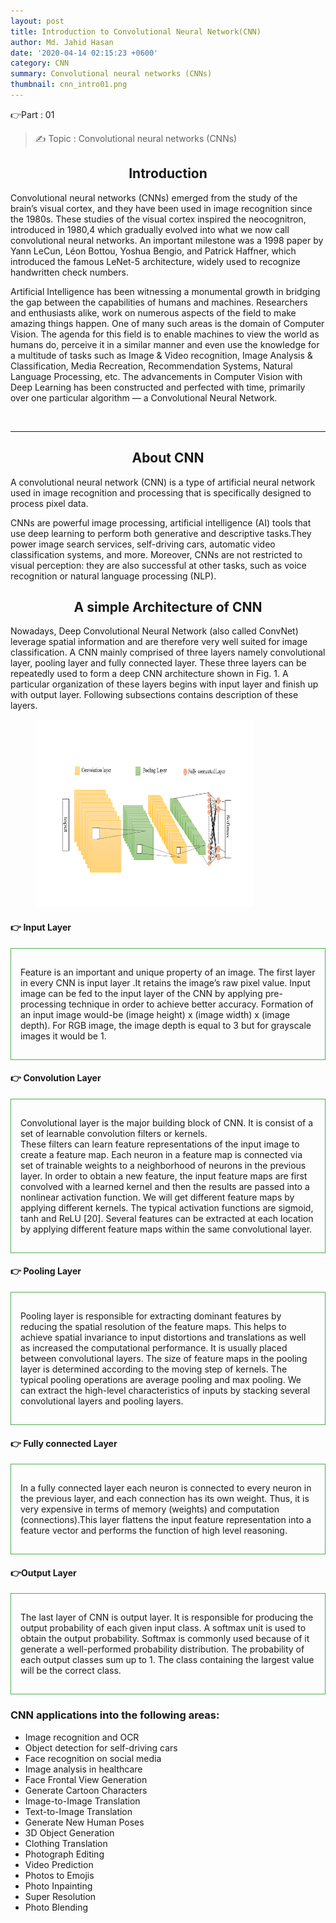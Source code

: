 ```yaml
---
layout: post
title: Introduction to Convolutional Neural Network(CNN)
author: Md. Jahid Hasan
date: '2020-04-14 02:15:23 +0600'
category: CNN
summary: Convolutional neural networks (CNNs)
thumbnail: cnn_intro01.png
---
```



👉Part : 01
> ✍ Topic : Convolutional neural networks (CNNs)


<h2> <b>  <center> Introduction</center>  </b> </h2>

<p>Convolutional neural networks (CNNs) emerged from the study of the brain’s
visual cortex, and they have been used in image recognition since the 1980s.
These studies of the visual cortex inspired the neocognitron, introduced in
1980,4 which gradually evolved into what we now call convolutional neural
networks. An important milestone was a 1998 paper by Yann LeCun, Léon
Bottou, Yoshua Bengio, and Patrick Haffner, which introduced the famous
LeNet-5 architecture, widely used to recognize handwritten check numbers.</p>


<p>Artificial Intelligence has been witnessing a monumental growth in bridging the gap between the capabilities of humans and machines.
Researchers and enthusiasts alike, work on numerous aspects of the field to make amazing things happen. One of many such areas is the domain of Computer Vision.
The agenda for this field is to enable machines to view the world as humans do, perceive it in a similar manner and even use the knowledge
 for a multitude of tasks such as Image & Video recognition, Image Analysis & Classification, Media Recreation, Recommendation Systems,
  Natural Language Processing, etc. The advancements in Computer Vision with Deep Learning has been constructed and perfected with time,
   primarily over one particular algorithm — a Convolutional Neural Network.</p>
<br>


______________________________

<h2> <b>  <center> About CNN </center>  </b> </h2>

<p>A convolutional neural network (CNN) is a type of artificial neural network used in image recognition and processing that is specifically designed to process pixel data.</p>

<p>CNNs are powerful image processing, artificial intelligence (AI) tools that use deep learning to perform both generative and descriptive tasks.They power image search services, self-driving cars, automatic video classification systems, and more. Moreover,
CNNs are not restricted to visual perception: they are also successful at other
tasks, such as voice recognition or natural language processing (NLP). </p>


<h2> <b>  <center> A simple Architecture of CNN </center>  </b> </h2>

<p> Nowadays, Deep Convolutional Neural Network (also
called ConvNet) leverage spatial information and are
therefore very well suited for image classification. A CNN
mainly comprised of three layers namely convolutional layer,
pooling layer and fully connected layer. These three layers can
be repeatedly used to form a deep CNN architecture shown in
Fig. 1. A particular organization of these layers begins with
input layer and finish up with output layer. Following
subsections contains description of these layers. </p>


<figure>
		   <img src="/assets/img/blog/CNN01/simple_cnn_arc.png" height="300" width="350" alt="cnn">
</figure>
<p>

<h4>👉 Input Layer </h4>

<div style="padding: 15px;
  border: 1px solid #4CAF50;">

 Feature is an important and unique property of an image.
The first layer in every CNN is input layer .It retains the
image’s raw pixel value. Input image can be fed to the input
layer of the CNN by applying pre-processing technique in
order to achieve better accuracy. Formation of an input image
would-be (image height) x (image width) x (image depth). For
RGB image, the image depth is equal to 3 but for grayscale
images it would be 1.

</div>



<h4>👉 Convolution Layer </h4>

<div style="padding: 15px;
  border: 1px solid #4CAF50;">

Convolutional layer is the major building block of CNN. It is consist of a set of learnable convolution filters or kernels.  
These filters can learn feature representations of the input image to create a feature map. Each neuron in a feature map is connected via
set of trainable weights to a neighborhood of neurons in the previous layer. In order to obtain a new feature, the input feature maps are first
convolved with a learned kernel and then the results are passed into a nonlinear activation function. We will get different feature maps by applying
 different kernels. The typical activation functions are sigmoid, tanh and ReLU [20]. Several features can be extracted at each location by applying
 different feature maps within the same convolutional layer.

</div>



<h4>👉 Pooling Layer </h4>

<div style="padding: 15px;
  border: 1px solid #4CAF50;">

Pooling layer is responsible for extracting dominant features by reducing the spatial resolution of the feature maps.
 This helps to achieve spatial invariance to input distortions and translations as well as increased the computational performance.
  It is usually placed between convolutional layers. The size of feature maps in the pooling layer is determined according to the moving step of kernels.
  The typical pooling operations are average pooling and max pooling. We can extract the high-level characteristics of inputs by stacking several
  convolutional layers and pooling layers.

</div>



<h4>👉 Fully connected Layer </h4>

<div style="padding: 15px;
  border: 1px solid #4CAF50;">

In a fully connected layer each neuron is connected to every neuron in the previous layer, and each connection has its own weight.
 Thus, it is very expensive in terms of memory (weights) and computation (connections).This layer flattens the input feature representation into
  a feature vector and performs the function of high level reasoning.


</div>

<h4>👉Output Layer </h4>

<div style="padding: 15px;
  border: 1px solid #4CAF50;">

The last layer of CNN is output layer. It is responsible for producing the output probability of each given input class.
 A softmax unit is used to obtain the output probability. Softmax is commonly used because of it generate a well-performed probability distribution.
  The probability of each output classes sum up to 1. The class containing the largest value will be the correct class.  

</div>






<h3>CNN applications into the following areas:</h3>
<ul>
    <li>Image recognition and OCR</li>
		<li>Object detection for self-driving cars</li>
    <li>Face recognition on social media</li>
    <li>Image analysis in healthcare  </li>
	  <li>Face Frontal View Generation</li>
		<li>Generate Cartoon Characters</li>
		<li>Image-to-Image Translation</li>
		<li>Text-to-Image Translation</li>
		<li>Generate New Human Poses</li>
		<li>3D Object Generation</li>
		<li>Clothing Translation</li>
		<li>Photograph Editing</li>
    <li>Video Prediction</li>
    <li>Photos to Emojis</li>
    <li>Photo Inpainting</li>
		<li>Super Resolution</li>
		<li>Photo Blending</li>

</ul>

<br>
